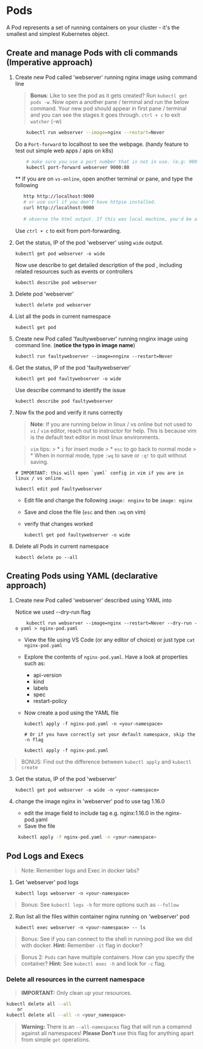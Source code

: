 # Pods

A Pod represents a set of running containers on your cluster - it's the smallest and simplest Kubernetes object.

## Create and manage Pods with cli commands (Imperative approach)

1. Create new Pod called 'webserver' running nginx image using command line 

    > **Bonus**: Like to see the pod as it gets created? Run `kubectl get pods -w`. Now open a another pane / terminal and run the below command. Your new pod should appear in first pane / terminal and you can see the stages it goes through. `ctrl + c` to exit `watcher` (-w)

    ```bash
        kubectl run webserver --image=nginx --restart=Never 
    ```
    
    Do a `Port-forward` to localhost to see the webpage. (handy feature to test out simple web apps / apis on k8s)
    ```bash
        # make sure you use a port number that is not in use. (e.g: 9000)
        kubectl port-forward webserver 9000:80         
    ```

    ** If you are on `vs-online`, open another terminal or pane, and type the following
    ```bash
       http http://localhost:9000
       # or use curl if you don't have httpie installed.
       curl http://localhost:9000
       
       # observe the html output. If this was local machine, you'd be able to run it on browser.
    ```

    Use `ctrl + c` to exit from port-forwarding.    

2. Get the status, IP of the pod 'webserver' using `wide` output. 

    ```
    kubectl get pod webserver -o wide 
    ```

    Now use describe to get detailed description of the pod , including related resources such as events  or controllers
    ```
    kubectl describe pod webserver  
    ```

3. Delete pod 'webserver' 
    
    ```
    kubectl delete pod webserver
    ```

4. List all the pods in current namespace 
    
    ```
    kubectl get pod 
    ```

5. Create new Pod called 'faultywebserver' running nnginx image using command line. (**notice the typo in image name**)

    ```kubernetes
    kubectl run faultywebserver --image=nnginx --restart=Never 
    ```

6. Get the status, IP of the pod 'faultywebserver' 

    ```
    kubectl get pod faultywebserver -o wide 
    ```

   Use describe command to identify the issue 
    ```
    kubectl describe pod faultywebserver 
    ```

7. Now fix the pod and verify it runs correctly 
    
    > **Note**: If you are running below in linux / vs online but not used to `vi` / `vim` editor, reach out to instructor for help. This is because vim is the default text editor in most linux environments.
    
    > `vim` tips: 
        > *   `i` for insert mode
        > *   `esc` to go back to normal mode
        > *   When in normal mode, type `:wq` to save or `:q!` to quit without saving.        

    ```
    # IMPORTANT: this will open `yaml` config in vim if you are in linux / vs online. 

    kubectl edit pod faultywebserver    
    ```   

    * Edit file and change the following ```image: nnginx``` to be ```image: nginx```
    * Save and close the file (`esc` and then `:wq` on vim)
    * verify that changes worked

        ```
        kubectl get pod faultywebserver -o wide 
        ```

8. Delete all Pods in current namespace 

    ``` 
    kubectl delete po --all
    ```

## Creating Pods using YAML (declarative approach)

1. Create new Pod called 'webserver' described using YAML into <your-namespace>

    Notice we used --dry-run flag 

    ```
        kubectl run webserver --image=nginx --restart=Never --dry-run -o yaml > nginx-pod.yaml
    ```

    * View the file using VS Code (or any editor of choice) or just type `cat nginx-pod.yaml`

    * Explore the contents of `nginx-pod.yaml`. Have a look at properties such as:
        * api-version
        * kind
        * labels
        * spec
        * restart-policy

    * Now create a pod using the YAML file 
      ```
      kubectl apply -f nginx-pod.yaml -n <your-namespace>

      # Or if you have correctly set your default namespace, skip the -n flag

      kubectl apply -f nginx-pod.yaml

      ```

> BONUS: Find out the difference between `kubectl apply` and `kubectl create`

3. Get the status, IP of the pod 'webserver' 

    ```
    kubectl get pod webserver -o wide -n <your-namespace> 
    ```

4. change the image nginx in 'webserver' pod to use tag 1.16.0 

    * edit the image field to include tag e.g. nginx:1.16.0 in the nginx-pod.yaml
    * Save the file 

    ```bash
     kubectl apply -f nginx-pod.yaml -n <your-namespace>
    ```

## Pod Logs and Execs 

> Note: Remember logs and Exec in docker labs?

1. Get 'webserver' pod logs

    ```
    kubectl logs webserver -n <your-namespace> 
    ```

> Bonus: See `kubectl logs -h` for more options such as `--follow`

2. Run list all the files within container nginx running on 'webserver' pod

    ```
    kubectl exec webserver -n <your-namespace> -- ls
    ```

> Bonus: See if you can connect to the shell in running pod like we did with docker. **Hint:** Remember `-it` flag in docker?

> Bonus 2: `Pods` can have multiple containers. How can you specify the container? **Hint:** See `kubectl exec -h` and look for `-c` flag.

### Delete all resources in the current namespace 

> **IMPORTANT:** Only clean up your resources. 

```bash
kubectl delete all --all 
    or
kubectl delete all --all -n <your_namespace> 
```
> **Warning:** There is an `--all-namespaces` flag that will run a comamnd against all namespaces! **Please Don't** use this flag for anything apart from simple `get` operations.
